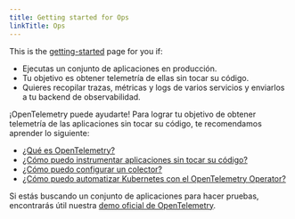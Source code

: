 ```yaml
---
title: Getting started for Ops
linkTitle: Ops
---
```


This is the [getting-started](..) page for you if:

- Ejecutas un conjunto de aplicaciones en producción.
- Tu objetivo es obtener telemetría de ellas sin tocar su código.
- Quieres recopilar trazas, métricas y logs de varios servicios y enviarlos a tu
  backend de observabilidad.

¡OpenTelemetry puede ayudarte! Para lograr tu objetivo de obtener telemetría de
las aplicaciones sin tocar su código, te recomendamos aprender lo siguiente:

- [¿Qué es OpenTelemetry?](../../what-is-opentelemetry/)
- [¿Cómo puedo instrumentar aplicaciones sin tocar su código?](../../concepts/instrumentation/zero-code/)
- [¿Cómo puedo configurar un colector?](../../collector/)
- [¿Cómo puedo automatizar Kubernetes con el OpenTelemetry Operator?](../../platforms/kubernetes/operator/)

Si estás buscando un conjunto de aplicaciones para hacer pruebas, encontrarás
útil nuestra [demo oficial de OpenTelemetry](/ecosystem/demo/).
